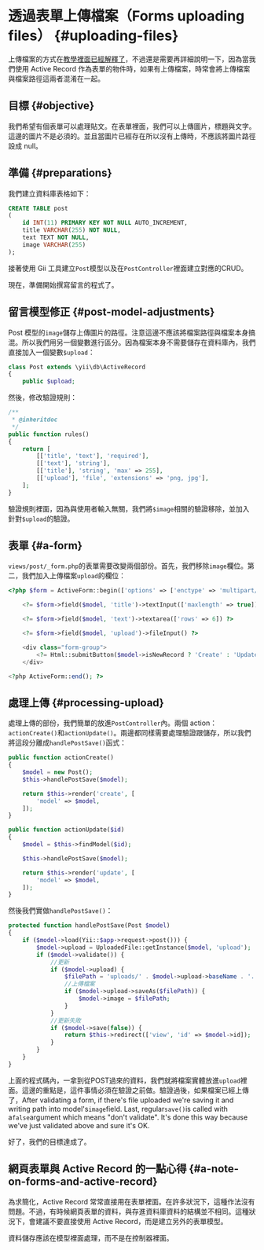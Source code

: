 # 透過表單上傳檔案（Forms uploading files） {#uploading-files}

上傳檔案的方式在[教學裡面已經解釋了](http://www.yiiframework.com/doc-2.0/guide-input-file-upload.html)，不過還是需要再詳細說明一下，因為當我們使用 Active Record 作為表單的物件時，如果有上傳檔案，時常會將上傳檔案與檔案路徑這兩者混淆在一起。

## 目標 {#objective}

我們希望有個表單可以處理貼文。在表單裡面，我們可以上傳圖片，標題與文字。這邊的圖片不是必須的。並且當圖片已經存在所以沒有上傳時，不應該將圖片路徑設成 null。

## 準備 {#preparations}

我們建立資料庫表格如下：

```SQL
CREATE TABLE post
(
    id INT(11) PRIMARY KEY NOT NULL AUTO_INCREMENT,
    title VARCHAR(255) NOT NULL,
    text TEXT NOT NULL,
    image VARCHAR(255)
);
```

接著使用 Gii 工具建立`Post`模型以及在`PostController`裡面建立對應的CRUD。

現在，準備開始撰寫留言的程式了。

## 留言模型修正 {#post-model-adjustments}

Post 模型的`image`儲存上傳圖片的路徑。注意這邊不應該將檔案路徑與檔案本身搞混。所以我們用另一個變數進行區分。因為檔案本身不需要儲存在資料庫內，我們直接加入一個變數`$upload`：

```php
class Post extends \yii\db\ActiveRecord
{
    public $upload;
```

然後，修改驗證規則：

```php
/**
 * @inheritdoc
 */
public function rules()
{
    return [
        [['title', 'text'], 'required'],
        [['text'], 'string'],
        [['title'], 'string', 'max' => 255],
        [['upload'], 'file', 'extensions' => 'png, jpg'],
    ];
}
```

驗證規則裡面，因為與使用者輸入無關，我們將`$image`相關的驗證移除，並加入針對`$upload`的驗證。

## 表單 {#a-form}

`views/post/_form.php`的表單需要改變兩個部份。首先，我們移除`image`欄位。第二，我們加入上傳檔案`upload`的欄位：

```php
<?php $form = ActiveForm::begin(['options' => ['enctype' => 'multipart/form-data']]); ?>

    <?= $form->field($model, 'title')->textInput(['maxlength' => true]) ?>

    <?= $form->field($model, 'text')->textarea(['rows' => 6]) ?>

    <?= $form->field($model, 'upload')->fileInput() ?>

    <div class="form-group">
        <?= Html::submitButton($model->isNewRecord ? 'Create' : 'Update', ['class' => $model->isNewRecord ? 'btn btn-success' : 'btn btn-primary']) ?>
    </div>

<?php ActiveForm::end(); ?>
```

## 處理上傳 {#processing-upload}

處理上傳的部份，我們簡單的放進`PostController`內。兩個 action：`actionCreate()`和`actionUpdate()`。兩邊都同樣需要處理驗證跟儲存，所以我們將這段分離成`handlePostSave()`函式：

```php
public function actionCreate()
{
    $model = new Post();
    $this->handlePostSave($model);

    return $this->render('create', [
        'model' => $model,
    ]);
}

public function actionUpdate($id)
{
    $model = $this->findModel($id);

    $this->handlePostSave($model);

    return $this->render('update', [
        'model' => $model,
    ]);
}
```

然後我們實做`handlePostSave()`：

```php
protected function handlePostSave(Post $model)
{
    if ($model->load(Yii::$app->request->post())) {
        $model->upload = UploadedFile::getInstance($model, 'upload');
        if ($model->validate()) {
            //更新
            if ($model->upload) {
                $filePath = 'uploads/' . $model->upload->baseName . '.' . $model->upload->extension;
                //上傳檔案
                if ($model->upload->saveAs($filePath)) {
                    $model->image = $filePath;
                }
            }
            //更新失敗
            if ($model->save(false)) {
                return $this->redirect(['view', 'id' => $model->id]);
            }
        }
    }
}
```

上面的程式碼內，一拿到從POST過來的資料，我們就將檔案實體放進`upload`裡面。這邊的重點是，這件事情必須在驗證之前做。驗證過後，如果檔案已經上傳了，After validating a form, if there's file uploaded we're saving it and writing path into model's`image`field. Last, regular`save()`is called with a`false`argument which means "don't validate". It's done this way because we've just validated above and sure it's OK.

好了，我們的目標達成了。

## 網頁表單與 Active Record 的一點心得 {#a-note-on-forms-and-active-record}

為求簡化，Active Record 常常直接用在表單裡面。在許多狀況下，這種作法沒有問題。不過，有時候網頁表單的資料，與存進資料庫資料的結構並不相同。這種狀況下，會建議不要直接使用 Active Record，而是建立另外的表單模型。

資料儲存應該在模型裡面處理，而不是在控制器裡面。

